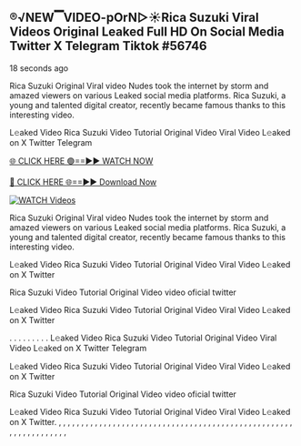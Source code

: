 ## ®️√NEW▔VIDEO-pOrN▷☀️Rica Suzuki Viral Videos Original Leaked Full HD On Social Media Twitter X Telegram Tiktok #56746

18 seconds ago

Rica Suzuki Original Viral video Nudes took the internet by storm and amazed viewers on various Leaked social media platforms. Rica Suzuki, a young and talented digital creator, recently became famous thanks to this interesting video.

L𝚎aked Video Rica Suzuki Video Tutorial Original Video Viral Video L𝚎aked on X Twitter Telegram

[🌐 CLICK HERE 🟢==►► WATCH NOW](https://cutt.ly/re6HKfmV)

[🔴 CLICK HERE 🌐==►► Download Now](https://cutt.ly/re6HKfmV)

[![WATCH Videos](https://i.imgur.com/dJHk4Zq.gif)](https://cutt.ly/re6HKfmV)

Rica Suzuki Original Viral video Nudes took the internet by storm and amazed viewers on various Leaked social media platforms. Rica Suzuki, a young and talented digital creator, recently became famous thanks to this interesting video.

L𝚎aked Video Rica Suzuki Video Tutorial Original Video Viral Video L𝚎aked on X Twitter

Rica Suzuki Video Tutorial Original Video video oficial twitter

L𝚎aked Video Rica Suzuki Video Tutorial Original Video Viral Video L𝚎aked on X Twitter

. . . . . . . . . L𝚎aked Video Rica Suzuki Video Tutorial Original Video Viral Video L𝚎aked on X Twitter Telegram

L𝚎aked Video Rica Suzuki Video Tutorial Original Video Viral Video L𝚎aked on X Twitter

Rica Suzuki Video Tutorial Original Video video oficial twitter

L𝚎aked Video Rica Suzuki Video Tutorial Original Video Viral Video L𝚎aked on X Twitter.
,
,
,
,
,
,
,
,
,
,
,
,
,
,
,
,
,
,
,
,
,
,
,
,
,
,
,
,
,
,
,
,
,
,
,
,
,
,
,
,
,
,
,
,
,
,
,
,
,
,
,
,
,
,
,
,
,
,
,
,
,
,
,
,
,